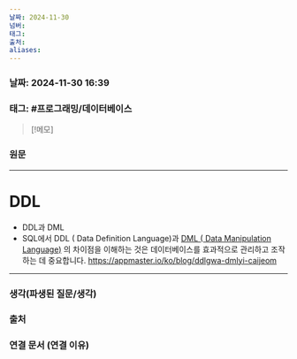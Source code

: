 ```yaml
---
날짜: 2024-11-30
넘버: 
태그: 
출처: 
aliases:
---
```

### 날짜:  2024-11-30 16:39

### 태그: #프로그래밍/데이터베이스 

>[!메모]
>

### 원문
---
# DDL
- DDL과 DML
- SQL에서 DDL ( Data Definition Language)과 [DML ( Data Manipulation Language)](https://appmaster.io/ko/blog/dml-deiteo-jojag-eoneo) 의 차이점을 이해하는 것은 데이터베이스를 효과적으로 관리하고 조작하는 데 중요합니다.
https://appmaster.io/ko/blog/ddlgwa-dmlyi-caijeom
---
### 생각(파생된 질문/생각)

### 출처

### 연결 문서 (연결 이유)
